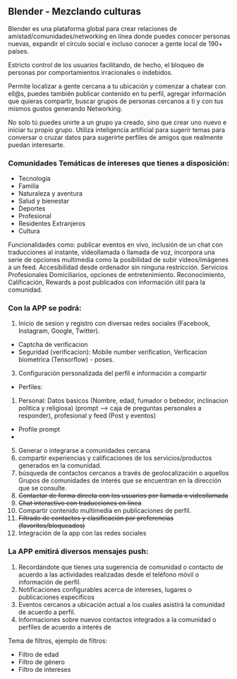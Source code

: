 ## Blender - Mezclando culturas

Blender es una plataforma global para crear relaciones de amistad/comunidades/networking en línea donde puedes conocer personas nuevas, expandir el círculo social e incluso conocer a gente local de 190+ países.

Estricto control de los usuarios facilitando, de hecho, el bloqueo de personas por comportamientos irracionales o indebidos.

Permite localizar a gente cercana a tu ubicación y comenzar a chatear con ell@s, puedes también publicar contenido en tu perfil, agregar información que quieras compartir, buscar grupos de personas cercanos a ti y con tus mismos gustos generando Networking. 

No solo tú puedes unirte a un grupo ya creado, sino que crear uno nuevo e iniciar tu propio grupo.
Utiliza inteligencia artificial para sugerir temas para conversar o cruzar datos para sugerirte perfiles de amigos que realmente puedan interesarte.

### Comunidades Temáticas de intereses que tienes a disposición:

- Tecnología
- Familia
- Naturaleza y aventura
- Salud y bienestar
- Deportes
- Profesional
- Residentes Extranjeros
- Cultura

Funcionalidades como: publicar eventos en vivo, inclusión de un chat con traducciones al instante, videollamada o llamada de voz, incorpora una serie de opciones multimedia como la posibilidad de subir vídeos/imágenes a un feed. Accesibilidad desde ordenador sin ninguna restricción. Servicios Profesionales Domiciliarios, opciones de entretenimiento.
Reconocimiento, Calificación, Rewards a post publicados con información útil para la comunidad.


### Con la APP se podrá:

1. Inicio de sesion y registro con diversas redes sociales (Facebook, Instagram, Google, Twitter).
  - Captcha de verificacion
  - Seguridad (verificacion): Mobile number verification, Verficacion biometrica (Tensorflow) - poses.
3. Configuración personalizada del perfil e información a compartir
  - Perfiles: 
   1. Personal: Datos basicos (Nombre, edad, fumador o bebedor, inclinacion politica y religiosa)  (prompt --> caja de preguntas personales a responder), profesional y feed (Post y eventos)
  - Profile prompt
  - 
5. Generar o integrarse a comunidades cercana
6. compartir experiencias y calificaciones de los servicios/productos generados en la comunidad.
7. búsqueda de contactos cercanos a través de geolocalización o aquellos Grupos de comunidades de interés que
se encuentran en la dirección que se consulte.
6. ~~Contactar de forma directa con los usuarios por llamada o videollamada~~
7. ~~Chat interactivo con traducciones en línea~~
8. Compartir contenido multimedia en publicaciones de perfil.
9. ~~Filtrado de contactos y clasificación por preferencias (favoritos/bloqueados)~~
10. Integración de la app con las redes sociales

### La APP emitirá diversos mensajes push:

1. Recordándote que tienes una sugerencia de comunidad o contacto de acuerdo a las actividades realizadas desde el teléfono móvil o información de perfil.
2. Notificaciones configurables acerca de intereses, lugares o publicaciones específicos
3. Eventos cercanos a ubicación actual a los cuales asistirá la comunidad de acuerdo a perfil.
4. Informaciones sobre nuevos contactos integrados a la comunidad o perfiles de acuerdo a interés de

Tema de filtros, ejemplo de filtros:
- Filtro de edad
- Filtro de género
- Filtro de intereses
